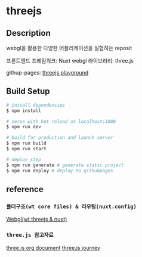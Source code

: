 # threejs

## Description

webgl을 활용한 다양한 어플리케이션을 실험하는 reposit

프론트엔드 프레임워크: Nuxt
webgl 라이브러리: three.js

githup-pages: [threejs playground](https://gibaek-lee.github.io/threejs/)

## Build Setup

```bash
# install dependencies
$ npm install

# serve with hot reload at localhost:3000
$ npm run dev

# build for production and launch server
$ npm run build
$ npm run start

# deploy step
$ npm run generate # generate static project
$ npm run deploy # deploy to githubpages
```

## reference

### `폴더구조(wt core files) & 라우팅(nuxt.config)`

[Webgl(wt threejs & nuxt)](https://docs.google.com/presentation/d/17WGG9_Ta_cRJbsu3JsRxzDVkaGIKA_kQhbYjzROwQS8/edit?usp=sharing)

### `three.js 참고자료`

[three.js org document](https://threejs.org/docs/index.html#manual/en/introduction/Creating-a-scene)
[three.js journey](https://threejs-journey.xyz/)
